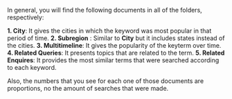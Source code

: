 In general, you will find the following documents in all of the folders, respectively: 

  **1. City**: It gives the cities in which the keyword was most popular in that period of time. 
  **2. Subregion** : Similar to **City** but it includes states instead of the cities. 
  **3. Multitimeline**: It gives the popularity of the keyterm over time.  
  **4. Related Queries**: It presents topics that are related to the term.
  **5. Related Enquires**: It provides the most similar terms that were searched according to each keyword. 
  
Also, the numbers that you see for each one of those documents are proportions, no the amount of searches that were made. 

